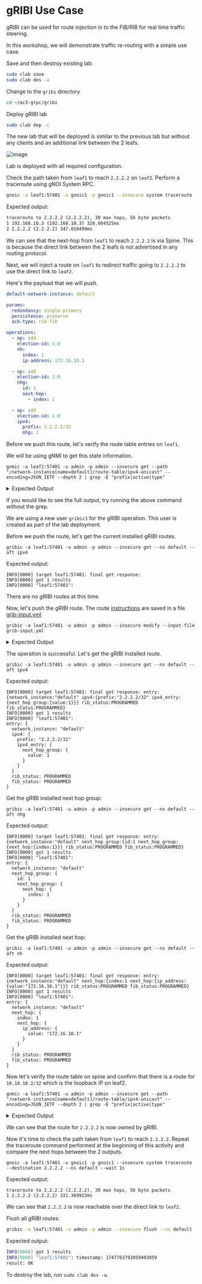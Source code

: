 # gRIBI Use Case

gRIBI can be used for route injection in to the FIB/RIB for real time traffic steering.

In this workshop, we will demonstrate traffic re-routing with a simple use case.

Save and then destroy existing lab:

```bash
sudo clab save
sudo clab des -a
```

Change to the `gribi` directory

```bash
cd ~/ac3-grpc/gribi
```

Deploy gRIBI lab

```bash
sudo clab dep -c
```

The new lab that will be deployed is similar to the previous lab but without any clients and an additional link between the 2 leafs.

![image](images/gribi-topo.jpg)

Lab is deployed with all required configuration.

Check the path taken from `leaf1` to reach `2.2.2.2` on `leaf2`. Perform a traceroute using gNOI System RPC.

```bash
gnoic -a leaf1:57401 -u gnoic1 -p gnoic1 --insecure system traceroute --destination 2.2.2.2 --ns default --wait 1s
```

Expected output:

```bash
traceroute to 2.2.2.2 (2.2.2.2), 30 max hops, 56 byte packets
1 192.168.10.3 (192.168.10.3) 326.604525ms
2 2.2.2.2 (2.2.2.2) 347.010499ms
```

We can see that the next-hop from `leaf1` to reach `2.2.2.2` is via Spine. This is because the direct link between the 2 leafs is not advertised in any routing protocol.

Next, we will inject a route on `leaf1` to redirect traffic going to `2.2.2.2` to use the direct link to `leaf2`.

Here's the payload that we will push.

```yaml
default-network-instance: default

params:
  redundancy: single-primary
  persistence: preserve
  ack-type: rib-fib

operations:
  - op: add
    election-id: 1:0
    nh:
      index: 1
      ip-address: 172.16.10.1

  - op: add
    election-id: 1:0
    nhg:
      id: 1
      next-hop:
        - index: 1

  - op: add
    election-id: 1:0
    ipv4:
      prefix: 2.2.2.2/32
      nhg: 1
```

Before we push this route, let's verify the route table entries on `leaf1`.

We will be using gNMI to get this state information.

```
gnmic -a leaf1:57401 -u admin -p admin --insecure get --path "/network-instance[name=default]/route-table/ipv4-unicast" --encoding=JSON_IETF --depth 2 | grep -E "prefix|active|type"
```

<details>
<summary>Expected Output</summary>
<br>
<pre>
"active": true,
"ipv4-prefix": "1.1.1.1/32",
"route-type": "srl_nokia-common:host"
"active": true,
"ipv4-prefix": "2.2.2.2/32",
"route-type": "srl_nokia-common:bgp"
"active": true,
"ipv4-prefix": "172.16.10.0/31",
"route-type": "srl_nokia-common:local"
"active": true,
"ipv4-prefix": "172.16.10.0/32",
"route-type": "srl_nokia-common:host"
"active": true,
"ipv4-prefix": "192.168.10.2/31",
"route-type": "srl_nokia-common:local"
"active": true,
"ipv4-prefix": "192.168.10.2/32",
"route-type": "srl_nokia-common:host"
"active-routes": 6,
"active-routes-with-ecmp": 0,
</pre>
</details>

If you would like to see the full output, try running the above command without the grep.

We are using a new user `gribic1` for the gRIBI operation. This user is created as part of the lab deployment.

Before we push the route, let's get the current installed gRIBI routes.

```
gribic -a leaf1:57401 -u admin -p admin --insecure get --ns default --aft ipv4
```

Expected output:

```
INFO[0000] target leaf1:57401: final get response:      
INFO[0000] got 1 results                                
INFO[0000] "leaf1:57401":   
```

There are no gRIBI routes at this time.

Now, let's push the gRIBI route. The route [instructions](#L436) are saved in a file [grib-input.yml](grib-input.yml)

```
gribic -a leaf1:57401 -u admin -p admin --insecure modify --input-file grib-input.yml
```

<details>
<summary>Expected Output</summary>
<br>
<pre>
INFO[0000] trying to find variable file "grib-input_vars.yml" 
INFO[0000] sending request=params:{redundancy:SINGLE_PRIMARY persistence:PRESERVE ack_type:RIB_AND_FIB_ACK} to "leaf1:57401" 
INFO[0000] sending request=election_id:{high:1} to "leaf1:57401" 
INFO[0000] leaf1:57401
response: session_params_result: {} 
INFO[0000] target leaf1:57401 modify request:
operation: {
  id: 1
  network_instance: "default"
  op: ADD
  next_hop: {
    index: 1
    next_hop: {
      ip_address: {
        value: "172.16.10.1"
      }
    }
  }
  election_id: {
    high: 1
  }
} 
INFO[0000] leaf1:57401
response: election_id: {
  high: 1
} 
INFO[0010] target leaf1:57401 modify request:
operation: {
  id: 2
  network_instance: "default"
  op: ADD
  next_hop_group: {
    id: 1
    next_hop_group: {
      next_hop: {
        index: 1
      }
    }
  }
  election_id: {
    high: 1
  }
} 
INFO[0010] leaf1:57401
response: result: {
  id: 1
  status: FIB_PROGRAMMED
  timestamp: 1747763142835240782
} 
INFO[0010] target leaf1:57401 modify request:
operation: {
  id: 3
  network_instance: "default"
  op: ADD
  ipv4: {
    prefix: "2.2.2.2/32"
    ipv4_entry: {
      next_hop_group: {
        value: 1
      }
    }
  }
  election_id: {
    high: 1
  }
} 
INFO[0010] leaf1:57401
response: result: {
  id: 2
  status: FIB_PROGRAMMED
  timestamp: 1747763142897447495
} 
INFO[0010] target leaf1:57401 modify stream done        
INFO[0010] leaf1:57401
response: result: {
  id: 3
  status: FIB_PROGRAMMED
  timestamp: 1747763142947521598
} 
</pre>
</details>

The operation is successful. Let's get the gRIBI installed route.

```
gribic -a leaf1:57401 -u admin -p admin --insecure get --ns default --aft ipv4
```

Expected output:

```
INFO[0000] target leaf1:57401: final get response: entry:{network_instance:"default" ipv4:{prefix:"2.2.2.2/32" ipv4_entry:{next_hop_group:{value:1}}} rib_status:PROGRAMMED fib_status:PROGRAMMED} 
INFO[0000] got 1 results                                
INFO[0000] "leaf1:57401":
entry: {
  network_instance: "default"
  ipv4: {
    prefix: "2.2.2.2/32"
    ipv4_entry: {
      next_hop_group: {
        value: 1
      }
    }
  }
  rib_status: PROGRAMMED
  fib_status: PROGRAMMED
} 
```

Get the gRIBI installed next hop group:

```
gribic -a leaf1:57401 -u admin -p admin --insecure get --ns default --aft nhg
```

Expected output:

```
INFO[0000] target leaf1:57401: final get response: entry:{network_instance:"default" next_hop_group:{id:1 next_hop_group:{next_hop:{index:1}}} rib_status:PROGRAMMED fib_status:PROGRAMMED} 
INFO[0000] got 1 results                                
INFO[0000] "leaf1:57401":
entry: {
  network_instance: "default"
  next_hop_group: {
    id: 1
    next_hop_group: {
      next_hop: {
        index: 1
      }
    }
  }
  rib_status: PROGRAMMED
  fib_status: PROGRAMMED
} 
```

Get the gRIBI installed next hop:

```
gribic -a leaf1:57401 -u admin -p admin --insecure get --ns default --aft nh
```

Expected output:

```
INFO[0000] target leaf1:57401: final get response: entry:{network_instance:"default" next_hop:{index:1 next_hop:{ip_address:{value:"172.16.10.1"}}} rib_status:PROGRAMMED fib_status:PROGRAMMED} 
INFO[0000] got 1 results                                
INFO[0000] "leaf1:57401":
entry: {
  network_instance: "default"
  next_hop: {
    index: 1
    next_hop: {
      ip_address: {
        value: "172.16.10.1"
      }
    }
  }
  rib_status: PROGRAMMED
  fib_status: PROGRAMMED
} 
```

Now let's verify the route table on spine and confirm that there is a route for `10.10.10.2/32` which is the loopback IP on leaf2.

```
gnmic -a leaf1:57401 -u admin -p admin --insecure get --path "/network-instance[name=default]/route-table/ipv4-unicast" --encoding=JSON_IETF --depth 2 | grep -E "prefix|active|type"
```

<details>
<summary>Expected Output</summary>
<br>
<pre>
"active": true,
"ipv4-prefix": "1.1.1.1/32",
"route-type": "srl_nokia-common:host"
"active": true,
"ipv4-prefix": "2.2.2.2/32",
"route-type": "srl_nokia-common:gribi"
"active": true,
"ipv4-prefix": "172.16.10.0/31",
"route-type": "srl_nokia-common:local"
"active": true,
"ipv4-prefix": "172.16.10.0/32",
"route-type": "srl_nokia-common:host"
"active": true,
"ipv4-prefix": "192.168.10.2/31",
"route-type": "srl_nokia-common:local"
"active": true,
"ipv4-prefix": "192.168.10.2/32",
"route-type": "srl_nokia-common:host"
"active-routes": 6,
"active-routes-with-ecmp": 0,
</pre> 
</details>

We can see that the route for `2.2.2.2` is now owned by gRIBI.

Now it's time to check the path taken from `leaf1` to reach `2.2.2.2`. Repeat the traceroute command performed at the beginning of this activity and compare the next hops between the 2 outputs.

```
gnoic -a leaf1:57401 -u gnoic1 -p gnoic1 --insecure system traceroute --destination 2.2.2.2 --ns default --wait 1s
```

Expected output:

```
traceroute to 2.2.2.2 (2.2.2.2), 30 max hops, 56 byte packets
1 2.2.2.2 (2.2.2.2) 331.369923ms
```

We can see that `2.2.2.2` is now reachable over the direct link to `leaf2`.

Flush all gRIBI routes:

```bash
gribic -a leaf1:57401 -u admin -p admin --insecure flush --ns default --override
```

Expected output:

```bash
INFO[0000] got 1 results                                
INFO[0000] "leaf1:57401": timestamp: 1747763792059403059
result: OK 
```

To destroy the lab, run `sudo clab des -a`.
